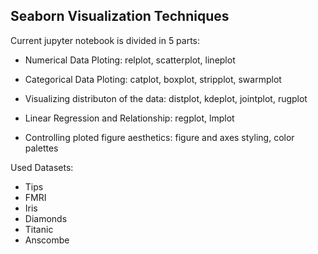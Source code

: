 ## Seaborn Visualization Techniques 

Current jupyter notebook is divided in 5 parts:
* Numerical Data Ploting: relplot, scatterplot, lineplot
* Categorical Data Ploting: catplot, boxplot, stripplot, swarmplot
* Visualizing distributon of the data: distplot, kdeplot, jointplot, rugplot
* Linear Regression and Relationship: regplot, lmplot

* Controlling ploted figure aesthetics: figure and axes styling, color palettes 

Used Datasets:
- Tips
- FMRI
- Iris
- Diamonds
- Titanic
- Anscombe
